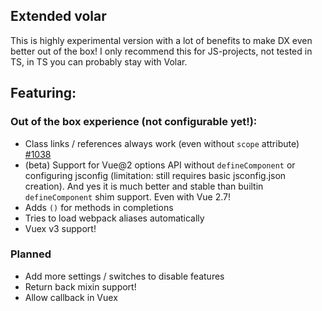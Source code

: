 ## Extended volar

This is highly experimental version with a lot of benefits to make DX even better out of the box!
I only recommend this for JS-projects, not tested in TS, in TS you can probably stay with Volar.

## Featuring:

### Out of the box experience (not configurable yet!):

- Class links / references always work (even without `scope` attribute) [#1038](https://github.com/johnsoncodehk/volar/issues/1038)
- (beta) Support for Vue@2 options API without `defineComponent` or configuring jsconfig (limitation: still requires basic jsconfig.json creation). And yes it is much better and stable than builtin `defineComponent` shim support. Even with Vue 2.7!
- Adds `()` for methods in completions
- Tries to load webpack aliases automatically
- Vuex v3 support!

### Planned

- Add more settings / switches to disable features
- Return back mixin support!
- Allow callback in Vuex
